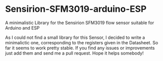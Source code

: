 # Sensirion-SFM3019-arduino-ESP
A minimalistic Library for the Sensirion SFM3019 flow sensor suitable for Arduino and ESP

As I could not find a small library for this Sensor, I decided to write a minimalictic one, corresponding to the registers given in the Datasheet. So far it seems to work pretty stable. If you find any issues or improvements just add them and send me a pull request.
Hope it helps somebody!
